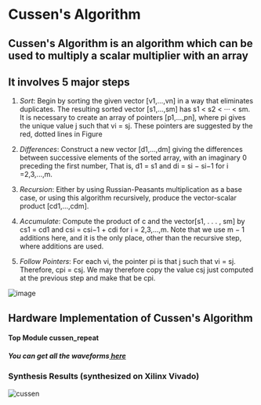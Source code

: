 # Cussen's Algorithm 
## Cussen's Algorithm is an algorithm which can be used to multiply a scalar multiplier with an array
## It involves 5 major steps
 1. <i>Sort</i>: Begin by sorting the given vector [v1,...,vn] in a way that eliminates duplicates. The resulting sorted vector [s1,...,sm] has s1 < s2 < ··· < sm. It is necessary to create an array of pointers [p1,...,pn], where pi gives the unique value j such that vi = sj. These pointers are suggested by the red, dotted lines in Figure
 2. <i>Differences</i>: Construct a new vector [d1,...,dm] giving the differences between successive elements of the sorted array, with an imaginary 0 preceding the first number, That is, d1 = s1 and di = si − si−1 for i =2,3,...,m.
    
 3. <i>Recursion</i>: Either by using Russian-Peasants multiplication as a base case, or using this algorithm recursively, produce the vector-scalar product [cd1,...,cdm].
 4. <i>Accumulate</i>: Compute the product of c and the vector[s1, . . . , sm] by cs1 = cd1 and csi = csi−1 + cdi for i = 2,3,...,m. Note that we use m − 1 additions here, and it is the only place, other than the recursive step, where additions are used.
 5. <i>Follow Pointers</i>: For each vi, the pointer pi is that j such that vi = sj. Therefore, cpi = csj. We may therefore copy the value csj just computed at the previous step and make that be cpi.

![image](https://github.com/user-attachments/assets/c75a5812-cd48-4997-8ae5-1abe1dc84dbb)

## Hardware Implementation of Cussen's Algorithm
#### Top Module cussen_repeat
##### You can get all the waveforms<a href="https://drive.google.com/drive/folders/1k_dYr3Eky9psMXh8bcZAQHAEZvKppR9T?usp=sharing"> here</a>
### Synthesis Results (synthesized on Xilinx Vivado)
![cussen](https://github.com/user-attachments/assets/be1fca00-e59b-4495-9062-23f0232a96dd)
